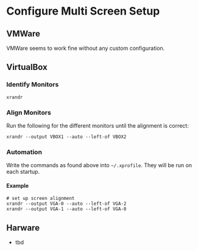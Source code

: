 # Configure Multi Screen Setup

## VMWare
VMWare seems to work fine without any custom configuration.

## VirtualBox
### Identify Monitors
```shell
xrandr
```
### Align Monitors
Run the following for the different monitors until the alignment is correct:
```shell
xrandr --output VBOX1 --auto --left-of VBOX2
```
### Automation
Write the commands as found above into `~/.xprofile`. They will be run on each startup.

#### Example
```shell
# set up screen alignment
xrandr --output VGA-0 --auto --left-of VGA-2
xrandr --output VGA-1 --auto --left-of VGA-0
```

## Harware
- tbd
